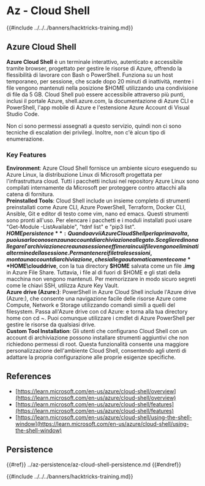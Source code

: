# Az - Cloud Shell

{{#include ../../../banners/hacktricks-training.md}}

## Azure Cloud Shell

**Azure Cloud Shell** è un terminale interattivo, autenticato e accessibile tramite browser, progettato per gestire le risorse di Azure, offrendo la flessibilità di lavorare con Bash o PowerShell. Funziona su un host temporaneo, per sessione, che scade dopo 20 minuti di inattività, mentre i file vengono mantenuti nella posizione $HOME utilizzando una condivisione di file da 5 GB. Cloud Shell può essere accessibile attraverso più punti, inclusi il portale Azure, shell.azure.com, la documentazione di Azure CLI e PowerShell, l'app mobile di Azure e l'estensione Azure Account di Visual Studio Code.

Non ci sono permessi assegnati a questo servizio, quindi non ci sono tecniche di escalation dei privilegi. Inoltre, non c'è alcun tipo di enumerazione.

### Key Features

**Environment**: Azure Cloud Shell fornisce un ambiente sicuro eseguendo su Azure Linux, la distribuzione Linux di Microsoft progettata per l'infrastruttura cloud. Tutti i pacchetti inclusi nel repository Azure Linux sono compilati internamente da Microsoft per proteggere contro attacchi alla catena di fornitura.  
**Preinstalled Tools**: Cloud Shell include un insieme completo di strumenti preinstallati come Azure CLI, Azure PowerShell, Terraform, Docker CLI, Ansible, Git e editor di testo come vim, nano ed emacs. Questi strumenti sono pronti all'uso. Per elencare i pacchetti e i moduli installati puoi usare "Get-Module -ListAvailable", "tdnf list" e "pip3 list".  
**$HOME persistence**: Quando avvii Azure Cloud Shell per la prima volta, puoi usarlo con o senza un account di archiviazione allegato. Scegliere di non allegare l'archiviazione crea una sessione effimera in cui i file vengono eliminati al termine della sessione. Per mantenere i file tra le sessioni, monta un account di archiviazione, che si allega automaticamente come **$HOME\clouddrive**, con la tua directory **$HOME** salvata come un file **.img** in Azure File Share. Tuttavia, i file al di fuori di $HOME e gli stati della macchina non vengono mantenuti. Per memorizzare in modo sicuro segreti come le chiavi SSH, utilizza Azure Key Vault.  
**Azure drive (Azure:)**: PowerShell in Azure Cloud Shell include l'Azure drive (Azure:), che consente una navigazione facile delle risorse Azure come Compute, Network e Storage utilizzando comandi simili a quelli del filesystem. Passa all'Azure drive con cd Azure: e torna alla tua directory home con cd ~. Puoi comunque utilizzare i cmdlet di Azure PowerShell per gestire le risorse da qualsiasi drive.  
**Custom Tool Installation**: Gli utenti che configurano Cloud Shell con un account di archiviazione possono installare strumenti aggiuntivi che non richiedono permessi di root. Questa funzionalità consente una maggiore personalizzazione dell'ambiente Cloud Shell, consentendo agli utenti di adattare la propria configurazione alle proprie esigenze specifiche.

## References

- [https://learn.microsoft.com/en-us/azure/cloud-shell/overview](https://learn.microsoft.com/en-us/azure/cloud-shell/overview)
- [https://learn.microsoft.com/en-us/azure/cloud-shell/features](https://learn.microsoft.com/en-us/azure/cloud-shell/features)
- [https://learn.microsoft.com/en-us/azure/cloud-shell/using-the-shell-window](https://learn.microsoft.com/en-us/azure/cloud-shell/using-the-shell-window)

## Persistence

{{#ref}}
../az-persistence/az-cloud-shell-persistence.md
{{#endref}}

{{#include ../../../banners/hacktricks-training.md}}
